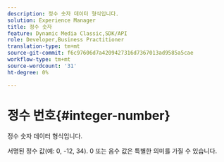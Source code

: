 ```yaml
---
description: 정수 숫자 데이터 형식입니다.
solution: Experience Manager
title: 정수 숫자
feature: Dynamic Media Classic,SDK/API
role: Developer,Business Practitioner
translation-type: tm+mt
source-git-commit: f6c97606d7a4209427316d7367013ad9585a5cae
workflow-type: tm+mt
source-wordcount: '31'
ht-degree: 0%

---
```



# 정수 번호{#integer-number}

정수 숫자 데이터 형식입니다.

서명된 정수 값(예: 0, -12, 34). 0 또는 음수 값은 특별한 의미를 가질 수 있습니다.
